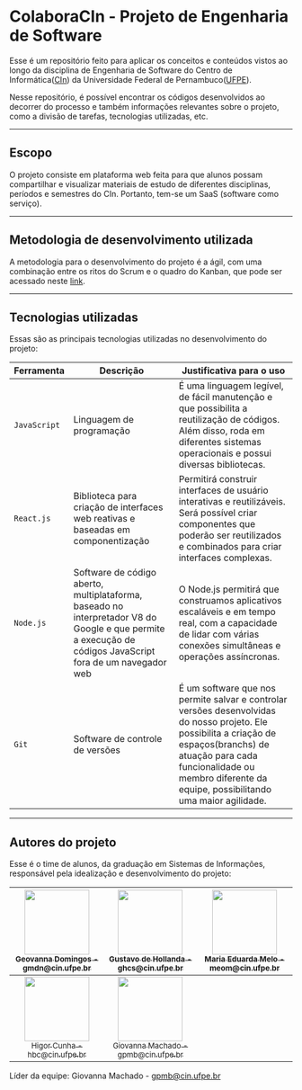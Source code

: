 # ColaboraCIn - Projeto de Engenharia de Software
Esse é um repositório feito para aplicar os conceitos e conteúdos vistos ao longo da disciplina de Engenharia de Software do Centro de Informática([CIn](https://portal.cin.ufpe.br/)) da Universidade Federal de Pernambuco([UFPE](https://www.ufpe.br)). 

Nesse repositório, é possível encontrar os códigos desenvolvidos ao decorrer do processo e também informações relevantes sobre o projeto, como a divisão de tarefas, tecnologias utilizadas, etc.   

------

## Escopo

O projeto consiste em plataforma web feita para que alunos possam compartilhar e visualizar materiais de estudo de diferentes disciplinas, períodos e semestres do CIn. Portanto, tem-se um SaaS (software como serviço).

------

## Metodologia de desenvolvimento utilizada

A metodologia para o desenvolvimento do projeto é a ágil, com uma combinação entre os ritos do Scrum e o quadro do Kanban, que pode ser acessado neste [link](https://github.com/users/geovannaadomingos/projects/1). 

------

## Tecnologias utilizadas

Essas são as principais tecnologias utilizadas no desenvolvimento do projeto:

| Ferramenta | Descrição | Justificativa para o uso |
| --- | --- | --- |
| `JavaScript` | Linguagem de programação | É uma linguagem legível, de fácil manutenção e que possibilita a reutilização de códigos. Além disso, roda em diferentes sistemas operacionais e possui diversas bibliotecas. |
| `React.js` | Biblioteca para criação de interfaces web reativas e baseadas em componentização | Permitirá construir interfaces de usuário interativas e reutilizáveis. Será possível criar componentes que poderão ser reutilizados e combinados para criar interfaces complexas. |
| `Node.js` | Software de código aberto, multiplataforma, baseado no interpretador V8 do Google e que permite a execução de códigos JavaScript fora de um navegador web | O Node.js permitirá que construamos aplicativos escaláveis e em tempo real, com a capacidade de lidar com várias conexões simultâneas e operações assíncronas. |
| `Git` | Software de controle de versões | É um software que nos permite salvar e controlar versões desenvolvidas do nosso projeto. Ele possibilita a criação de espaços(branchs) de atuação para cada funcionalidade ou membro diferente da equipe, possibilitando uma maior agilidade. |

------

## Autores do projeto
Esse é o time de alunos, da graduação em Sistemas de Informações, responsável pela idealização e desenvolvimento do projeto:

| [<img src="https://avatars.githubusercontent.com/u/53124770?v=4" width=115><br><sub>Geovanna Domingos - gmdn@cin.ufpe.br </sub>](https://github.com/geovannaadomingos) |  [<img src="https://avatars.githubusercontent.com/u/104395661?v=4" width=115><br><sub>Gustavo de Hollanda - ghcs@cin.ufpe.br </sub>](https://github.com/gustavo-ghcs) |  [<img src="https://avatars.githubusercontent.com/u/103337809?v=4" width=115><br><sub>Maria Eduarda Melo - meom@cin.ufpe.br </sub>](https://github.com/Madu218) |
| :---: | :---: | :---:
| [<img src="https://avatars.githubusercontent.com/u/116587792?v=4" width=115><br><sub>Higor Cunha - hbc@cin.ufpe.br</sub>](https://github.com/higorcunha1) |  [<img src="https://avatars.githubusercontent.com/u/86128256?v=4" width=115><br><sub>Giovanna Machado - gpmb@cin.ufpe.br</sub>](https://github.com/giovannamachado) |

Líder da equipe: Giovanna Machado - gpmb@cin.ufpe.br
